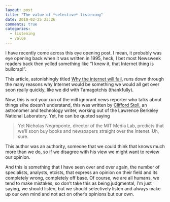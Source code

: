 ```yaml
---
layout: post
title: "The value of *selective* listening"
date: 2010-02-25 23:26
comments: true
categories:
  - listening
  - value
---
```

I have recently come across this eye opening post. I mean, it probably was eye opening back when it was written in 1995, heck, I bet most Newsweek readers back then yelled something like “I knew it, that Internet thing is bullcrap!”.

This article, astonishingly titled [Why the internet will fail][1], runs down through the many reasons why Internet would be something we would all get over soon really quickly, like we did with Tamagotchis (thankfully).

Now, this is not your run of the mill ignorant news reporter who talks about things s/he doesn’t understand, this was written by [Clifford Stoll][2], an astronomer and technology writer, working out of the Lawrence Berkeley National Laboratory. Yet, he can be quoted saying


> Yet Nicholas Negroponte, director of the MIT Media Lab, predicts that we’ll soon buy books and newspapers straight over the Intenet. Uh, sure.

This author was an authority, someone that we could think that knows much more than we do, so if we disagree with his view we might want to review our opinion.

And this is something that I have seen over and over again, the number of specialists, analysts, etcists, that express an opinion on their field and its completely wrong, completely off base. Of course, we are all humans, we tend to make mistakes, so don’t take this as being judgmental, I’m just saying, we should listen, but we should selectively listen and always make up our own mind and not act on other’s opinions but our own.

[1]: http://threewordchant.com/2010/02/24/why-the-internet-will-fail-from-1995/
[2]: http://en.wikipedia.org/wiki/Clifford_Stoll
